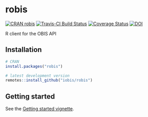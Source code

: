# robis

[![CRAN robis](http://www.r-pkg.org/badges/version-last-release/robis)](https://cran.r-project.org/package=robis)
[![Travis-CI Build Status](https://api.travis-ci.org/iobis/robis.svg?branch=master&kill_cache=1)](https://travis-ci.org/iobis/robis)
[![Coverage Status](https://coveralls.io/repos/iobis/robis/badge.svg?branch=master&service=github&kill_cache=1)](https://coveralls.io/github/iobis/robis?branch=master)
[![DOI](https://zenodo.org/badge/47509713.svg)](https://zenodo.org/badge/latestdoi/47509713)

R client for the OBIS API

## Installation

```R
# CRAN
install.packages("robis")

# latest development version
remotes::install_github("iobis/robis")
```

## Getting started

See the [Getting started vignette](https://iobis.github.io/robis/articles/getting-started.html).
